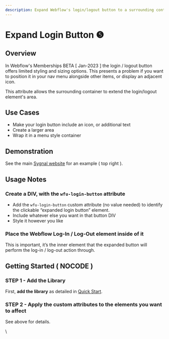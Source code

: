 ```yaml
---
description: Expand Webflow's login/logout button to a surrounding container
---
```


# Expand Login Button ❺

## Overview <a href="#expand-the-login-button-with-a-container" id="expand-the-login-button-with-a-container"></a>

In Webflow's Memberships BETA \[ Jan-2023 ] the login / logout button offers limited styling and sizing options. This presents a problem if you want to position it in your nav menu alongside other items, or display an adjacent icon.

This attribute allows the surrounding container to extend the login/logout element's area.

## Use Cases

* Make your login button include an icon, or additional text
* Create a larger area
* Wrap it in a menu style container

## Demonstration

See the main [Sygnal website](https://www.sygnal.com) for an example ( top right ).

## Usage Notes <a href="#usage-notes" id="usage-notes"></a>

### Create a DIV, with the `wfu-login-button` attribute <a href="#create-a-div-with-the-wfu-login-button-attribute" id="create-a-div-with-the-wfu-login-button-attribute"></a>

* Add the `wfu-login-button` custom attribute (no value needed) to identify the clickable “expanded login button” element.
* Include whatever else you want in that button DIV
* Style it however you like

### Place the Webflow Log-In / Log-Out element inside of it <a href="#place-the-webflow-log-in--log-out-button-inside-of-it" id="place-the-webflow-log-in--log-out-button-inside-of-it"></a>

This is important, it’s the inner element that the expanded button will perform the log-in / log-out action through.

## Getting Started ( NOCODE ) <a href="#getting-started-nocode" id="getting-started-nocode"></a>

### STEP 1 - Add the Library <a href="#step-1---add-the-library" id="step-1---add-the-library"></a>

First, **add the library** as detailed in [Quick Start](quick-start.md).

### STEP 2 - Apply the custom attributes to the elements you want to affect <a href="#step-2---apply-the-custom-attributes-to-the-elements-you-want-to-affect" id="step-2---apply-the-custom-attributes-to-the-elements-you-want-to-affect"></a>

See above for details.



\
